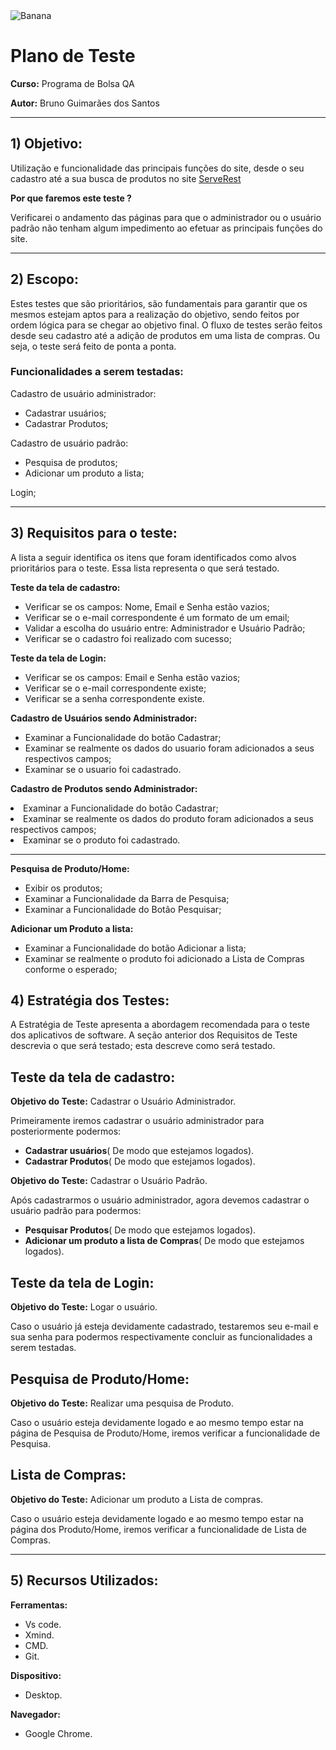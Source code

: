 <img style="" src="https://user-images.githubusercontent.com/87214658/193294137-f33afed0-1432-4968-b3b7-28c5f232a79d.png" alt="Banana" />

# Plano de Teste
<p><strong>Curso:</strong> Programa de Bolsa QA</p>
<p><strong>Autor:</strong> Bruno Guimarães dos Santos</p>
<hr>

## <strong>1)	Objetivo:</strong>

Utilização e funcionalidade das principais funções do site, desde o seu cadastro até a sua busca de produtos no site <a href="https://front.serverest.dev/login">ServeRest</a>
<p><strong>Por que faremos este teste ?</strong></p>
Verificarei o andamento das páginas para que o administrador ou o usuário padrão não tenham algum impedimento ao efetuar as principais funções do site.
<hr>

## <strong>2)	Escopo:</strong>

Estes testes que são prioritários, são fundamentais para garantir que os mesmos estejam aptos para a realização do objetivo, sendo feitos por ordem lógica para se chegar ao objetivo final. 
O fluxo de testes serão feitos desde seu cadastro até a adição de produtos em uma lista de compras. Ou seja, o teste será feito de ponta a ponta.
### Funcionalidades a serem testadas:

Cadastro de usuário administrador:
<ul>
<li>Cadastrar usuários;</li>
<li>Cadastrar Produtos;</li>
</ul>

Cadastro de usuário padrão:
<ul>
<li>Pesquisa de produtos;</li>
<li>Adicionar um produto a lista;</li>
</ul>
Login;
<hr>

## <strong>3)	Requisitos para o teste:</strong>

A lista a seguir identifica os itens que foram identificados como alvos prioritários para o teste. Essa lista representa o que será testado.

<strong>Teste da tela de cadastro:</strong>
<ul>
<li>Verificar se os campos: Nome, Email e Senha estão vazios;</li>
<li>Verificar se o e-mail correspondente é um formato de um email;</li>
<li>Validar a escolha do usuário entre: Administrador e Usuário Padrão;</li>
<li>Verificar se o cadastro foi realizado com sucesso;</li>
</ul>

<strong>Teste da tela de Login:</strong>
<ul>
<li>Verificar se os campos: Email e Senha estão vazios;</li>
<li>Verificar se o e-mail correspondente existe;</li>
<li>Verificar se a senha correspondente existe.</li>
</ul>

<strong>Cadastro de Usuários sendo Administrador:</strong>
<ul>
<li>Examinar a Funcionalidade do botão Cadastrar;</li>
<li>Examinar se realmente os dados do usuario foram adicionados a seus respectivos campos;</li>
<li>Examinar se o usuario foi cadastrado.</li>
</ul>

<strong>Cadastro de Produtos sendo Administrador:</strong>

<li>Examinar a Funcionalidade do botão Cadastrar;</li>
<li>Examinar se realmente os dados do produto foram adicionados a seus respectivos campos;</li>
<li>Examinar se o produto foi cadastrado.</li>
<hr> 

<strong>Pesquisa de Produto/Home:</strong>
<ul>
<li>Exibir os produtos;</li>
<li>Examinar a Funcionalidade da Barra de Pesquisa;</li>
<li>Examinar a Funcionalidade do Botão Pesquisar;</li>
</ul>

<strong>Adicionar um Produto a lista:</strong>
<ul>
<li>Examinar a Funcionalidade do botão Adicionar a lista;</li>
<li>Examinar se realmente o produto foi adicionado a Lista de Compras conforme o esperado;</li>
</ul>


## <strong>4)	Estratégia dos Testes:</strong>

<p>A Estratégia de Teste apresenta a abordagem recomendada para o teste dos aplicativos de software. A seção anterior dos Requisitos de Teste descrevia o que será testado; esta descreve como será testado.</p>

## <strong>Teste da tela de cadastro:</strong>

<strong>Objetivo do Teste:</strong> Cadastrar o Usuário Administrador.
<p>Primeiramente iremos cadastrar o usuário administrador para posteriormente podermos:</p>
<ul>
<li><strong>Cadastrar usuários</strong>( De modo que estejamos logados).</li>
<li><strong>Cadastrar Produtos</strong>( De modo que estejamos logados).</li>
</ul>

<strong>Objetivo do Teste:</strong> Cadastrar o Usuário Padrão.
<p>Após cadastrarmos o usuário administrador, agora devemos cadastrar o usuário padrão para podermos:</p>
<ul>
<li><strong>Pesquisar Produtos</strong>( De modo que estejamos logados).</li>
<li><strong>Adicionar um produto a lista de Compras</strong>( De modo que estejamos logados).</li>
</ul>

## <strong>Teste da tela de Login:</strong>
<strong>Objetivo do Teste:</strong> Logar o usuário.
<p>Caso o usuário já esteja devidamente cadastrado, testaremos seu e-mail e sua senha para podermos respectivamente concluir as funcionalidades a serem testadas.</p>

## <strong>Pesquisa de Produto/Home:</strong>
<strong>Objetivo do Teste:</strong> Realizar uma pesquisa de Produto.
<p>Caso o usuário esteja devidamente logado e ao mesmo tempo estar na página de Pesquisa de Produto/Home, iremos verificar a funcionalidade de Pesquisa.</p>

## <strong>Lista de Compras:</strong>
<strong>Objetivo do Teste:</strong> Adicionar um produto a Lista de compras.
<p>Caso o usuário esteja devidamente logado e ao mesmo tempo estar na página dos Produto/Home, iremos verificar a funcionalidade de Lista de Compras.</p>
<hr>

## <strong>5)	Recursos Utilizados:</strong>

<strong>Ferramentas:</strong>
<ul>
<li>Vs code.</li>
<li>Xmind.</li>
<li>CMD.</li>
<li>Git.</li>
</ul>

<strong>Dispositivo:</strong>
<ul>
<li>Desktop.</li>
</ul>

<strong>Navegador:</strong>
<ul>
<li>Google Chrome.</li>
</ul>
